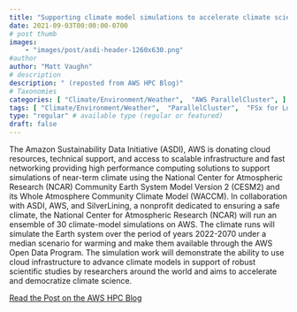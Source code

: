 ```yaml
---
title: "Supporting climate model simulations to accelerate climate science"
date: 2021-09-03T00:00:00-0700
# post thumb
images:
    - "images/post/asdi-header-1260x630.png"
#author
author: "Matt Vaughn"
# description
description: " (reposted from AWS HPC Blog)"
# Taxonomies
categories: [ "Climate/Environment/Weather",  "AWS ParallelCluster", ]
tags: [ "Climate/Environment/Weather",  "ParallelCluster",  "FSx for Lustre",  "Sustainability",  "Research",  "Media",  "HPC",  "Public Sector",  "Simulation",  "Modeling",  "hpcblog", ]
type: "regular" # available type (regular or featured)
draft: false
---
```


The Amazon Sustainability Data Initiative (ASDI), AWS is donating cloud resources, technical support, and access to scalable infrastructure and fast networking providing high performance computing solutions to support simulations of near-term climate using the National Center for Atmospheric Research (NCAR) Community Earth System Model Version 2 (CESM2) and its Whole Atmosphere Community Climate Model (WACCM). In collaboration with ASDI, AWS, and SilverLining, a nonprofit dedicated to ensuring a safe climate, the National Center for Atmospheric Research (NCAR) will run an ensemble of 30 climate-model simulations on AWS. The climate runs will simulate the Earth system over the period of years 2022-2070 under a median scenario for warming and make them available through the AWS Open Data Program. The simulation work will demonstrate the ability to use cloud infrastructure to advance climate models in support of robust scientific studies by researchers around the world and aims to accelerate and democratize climate science.

<a href="https://aws.amazon.com/blogs/hpc/supporting-climate-model-simulations-to-accelerate-climate-science/" class="btn btn-primary btn-lg active" role="button" aria-pressed="true" style="margin-top: 8px;">Read the Post on the AWS HPC Blog</a>